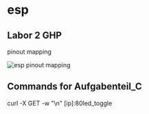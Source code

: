 # esp
## Labor 2 GHP
pinout mapping

![esp pinout mapping](https://microcontrollerslab.com/wp-content/uploads/2019/02/ESP32-pinout-mapping.png)

## Commands for Aufgabenteil_C

curl -X GET -w "\n" [ip]:80led_toggle
